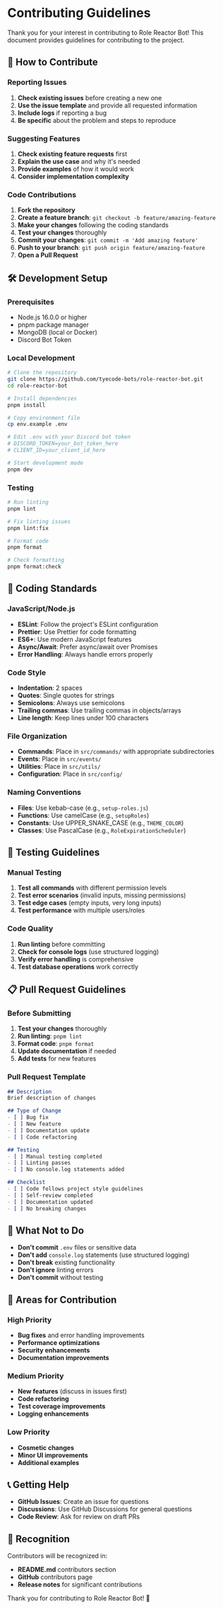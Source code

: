# Contributing Guidelines

Thank you for your interest in contributing to Role Reactor Bot! This document provides guidelines for contributing to the project.

## 🤝 How to Contribute

### Reporting Issues

1. **Check existing issues** before creating a new one
2. **Use the issue template** and provide all requested information
3. **Include logs** if reporting a bug
4. **Be specific** about the problem and steps to reproduce

### Suggesting Features

1. **Check existing feature requests** first
2. **Explain the use case** and why it's needed
3. **Provide examples** of how it would work
4. **Consider implementation complexity**

### Code Contributions

1. **Fork the repository**
2. **Create a feature branch**: `git checkout -b feature/amazing-feature`
3. **Make your changes** following the coding standards
4. **Test your changes** thoroughly
5. **Commit your changes**: `git commit -m 'Add amazing feature'`
6. **Push to your branch**: `git push origin feature/amazing-feature`
7. **Open a Pull Request**

## 🛠️ Development Setup

### Prerequisites

- Node.js 16.0.0 or higher
- pnpm package manager
- MongoDB (local or Docker)
- Discord Bot Token

### Local Development

```bash
# Clone the repository
git clone https://github.com/tyecode-bots/role-reactor-bot.git
cd role-reactor-bot

# Install dependencies
pnpm install

# Copy environment file
cp env.example .env

# Edit .env with your Discord bot token
# DISCORD_TOKEN=your_bot_token_here
# CLIENT_ID=your_client_id_here

# Start development mode
pnpm dev
```

### Testing

```bash
# Run linting
pnpm lint

# Fix linting issues
pnpm lint:fix

# Format code
pnpm format

# Check formatting
pnpm format:check
```

## 📝 Coding Standards

### JavaScript/Node.js

- **ESLint**: Follow the project's ESLint configuration
- **Prettier**: Use Prettier for code formatting
- **ES6+**: Use modern JavaScript features
- **Async/Await**: Prefer async/await over Promises
- **Error Handling**: Always handle errors properly

### Code Style

- **Indentation**: 2 spaces
- **Quotes**: Single quotes for strings
- **Semicolons**: Always use semicolons
- **Trailing commas**: Use trailing commas in objects/arrays
- **Line length**: Keep lines under 100 characters

### File Organization

- **Commands**: Place in `src/commands/` with appropriate subdirectories
- **Events**: Place in `src/events/`
- **Utilities**: Place in `src/utils/`
- **Configuration**: Place in `src/config/`

### Naming Conventions

- **Files**: Use kebab-case (e.g., `setup-roles.js`)
- **Functions**: Use camelCase (e.g., `setupRoles`)
- **Constants**: Use UPPER_SNAKE_CASE (e.g., `THEME_COLOR`)
- **Classes**: Use PascalCase (e.g., `RoleExpirationScheduler`)

## 🧪 Testing Guidelines

### Manual Testing

1. **Test all commands** with different permission levels
2. **Test error scenarios** (invalid inputs, missing permissions)
3. **Test edge cases** (empty inputs, very long inputs)
4. **Test performance** with multiple users/roles

### Code Quality

1. **Run linting** before committing
2. **Check for console logs** (use structured logging)
3. **Verify error handling** is comprehensive
4. **Test database operations** work correctly

## 📋 Pull Request Guidelines

### Before Submitting

1. **Test your changes** thoroughly
2. **Run linting**: `pnpm lint`
3. **Format code**: `pnpm format`
4. **Update documentation** if needed
5. **Add tests** for new features

### Pull Request Template

```markdown
## Description
Brief description of changes

## Type of Change
- [ ] Bug fix
- [ ] New feature
- [ ] Documentation update
- [ ] Code refactoring

## Testing
- [ ] Manual testing completed
- [ ] Linting passes
- [ ] No console.log statements added

## Checklist
- [ ] Code follows project style guidelines
- [ ] Self-review completed
- [ ] Documentation updated
- [ ] No breaking changes
```

## 🚫 What Not to Do

- **Don't commit** `.env` files or sensitive data
- **Don't add** `console.log` statements (use structured logging)
- **Don't break** existing functionality
- **Don't ignore** linting errors
- **Don't commit** without testing

## 🎯 Areas for Contribution

### High Priority
- **Bug fixes** and error handling improvements
- **Performance optimizations**
- **Security enhancements**
- **Documentation improvements**

### Medium Priority
- **New features** (discuss in issues first)
- **Code refactoring**
- **Test coverage improvements**
- **Logging enhancements**

### Low Priority
- **Cosmetic changes**
- **Minor UI improvements**
- **Additional examples**

## 📞 Getting Help

- **GitHub Issues**: Create an issue for questions
- **Discussions**: Use GitHub Discussions for general questions
- **Code Review**: Ask for review on draft PRs

## 🙏 Recognition

Contributors will be recognized in:
- **README.md** contributors section
- **GitHub** contributors page
- **Release notes** for significant contributions

Thank you for contributing to Role Reactor Bot! 🎉 